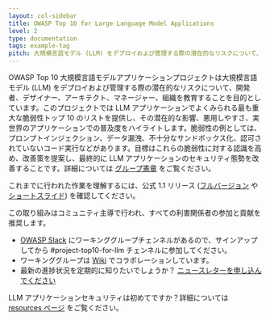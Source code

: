 ```yaml
---
layout: col-sidebar
title: OWASP Top 10 for Large Language Model Applications
level: 2
type: documentation
tags: example-tag
pitch: 大規模言語モデル (LLM) をデプロイおよび管理する際の潜在的なリスクについて、開発者、デザイナー、アーキテクト、マネージャー、組織を教育することを目的としています。
---
```


OWASP Top 10 大規模言語モデルアプリケーションプロジェクトは大規模言語モデル (LLM) をデプロイおよび管理する際の潜在的なリスクについて、開発者、デザイナー、アーキテクト、マネージャー、組織を教育することを目的としています。このプロジェクトでは LLM アプリケーションでよくみられる最も重大な脆弱性トップ 10 のリストを提供し、その潜在的な影響、悪用しやすさ、実世界のアプリケーションでの普及度をハイライトします。脆弱性の例としては、プロンプトインジェクション、データ漏洩、不十分なサンドボックス化、認可されていないコード実行などがあります。目標はこれらの脆弱性に対する認識を高め、改善策を提案し、最終的に LLM アプリケーションのセキュリティ態勢を改善することです。詳細については [グループ憲章](https://github.com/OWASP/www-project-top-10-for-large-language-model-applications/wiki/Charter) をご覧ください。

これまでに行われた作業を理解するには、公式 1.1 リリース ([フルバージョン](https://github.com/OWASP/www-project-top-10-for-large-language-model-applications/blob/main/assets/PDF/OWASP-Top-10-for-LLMs-2023-v1_1.pdf) や [ショートスライド](https://github.com/OWASP/www-project-top-10-for-large-language-model-applications/blob/main/assets/PDF/OWASP-Top-10-for-LLMs-2023-slides-v1_1.pdf)) を確認してください。

この取り組みはコミュニティ主導で行われ、すべての利害関係者の参加と貢献を推奨します。

- [OWASP Slack](https://owasp.org/slack/invite) にワーキンググループチェンネルがあるので、サインアップしてから #project-top10-for-llm チェンネルに参加してください。
- ワーキンググループは [Wiki](https://github.com/OWASP/www-project-top-10-for-large-language-model-applications/wiki) でコラボレーションしています。
- 最新の進捗状況を定期的に知りたいでしょうか？ [ニュースレターを申し込んでください](https://llmtop10.beehiiv.com/subscribe)

LLM アプリケーションセキュリティは初めてですか？詳細については [resources ページ](https://github.com/OWASP/www-project-top-10-for-large-language-model-applications/wiki/Educational-Resources) をご覧ください。
